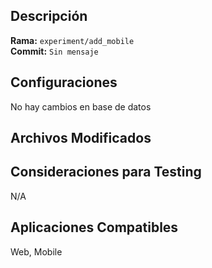 ## Descripción

**Rama:** `experiment/add_mobile`  
**Commit:** `Sin mensaje`

## Configuraciones
No hay cambios en base de datos

## Archivos Modificados

## Consideraciones para Testing
N/A

## Aplicaciones Compatibles
Web, Mobile